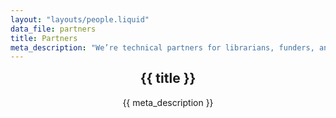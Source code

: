 ```yaml
---
layout: "layouts/people.liquid"
data_file: partners
title: Partners
meta_description: "We’re technical partners for librarians, funders, and open advocates. They inspire and guide what we do, and working in deep collaboration we do our best work. If you’d like to partner with us get in touch with a problem you have."
---
```


<section class="section section--half">
  <div class="row">
    <header class="col col--1of3" data-aos="fade-up">
      <h1 style="margin-top: var(--space-sm);">{{ title }}</h1>
      <p>{{ meta_description }}</p>
    </header>

  </div>
</section>
